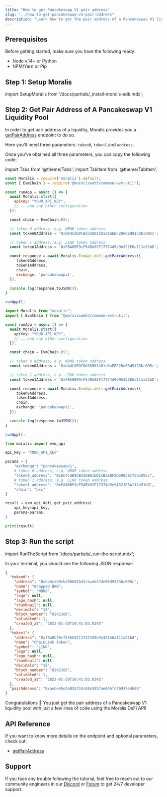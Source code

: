 ```yaml
---
title: "How to get Pancakeswap V1 pair address"
slug: "../how-to-get-pancakeswap-v1-pair-address"
description: "Learn how to get the pair address of a Pancakeswap V1 liquidity pool using Moralis DeFi API."
---
```

## Prerequisites

Before getting started, make sure you have the following ready:

- Node v.14+ or Python
- NPM/Yarn or Pip

## Step 1: Setup Moralis

import SetupMoralis from '/docs/partials/_install-moralis-sdk.mdx';

<SetupMoralis node="moralis @moralisweb3/common-evm-util" python="moralis" />

## Step 2: Get Pair Address of A Pancakeswap V1 Liquidity Pool

In order to get pair address of a liquidity, Moralis provides you a [getPairAddress](https://docs.moralis.io/reference/getpairaddress) endpoint to do so.

Here you'll need three parameters: `token0`, `token1` and `address`.

Once you've obtained all three parameters, you can copy the following code:

import Tabs from '@theme/Tabs';
import TabItem from '@theme/TabItem';

<Tabs groupId="programming-language">
  <TabItem value="javascript" label="index.js (JavaScript)" default>

```javascript index.js
const Moralis = require('moralis').default;
const { EvmChain } = require('@moralisweb3/common-evm-util');

const runApp = async () => {
  await Moralis.start({
    apiKey: "YOUR_API_KEY",
    // ...and any other configuration
  });

  const chain = EvmChain.BSC;

  // token 0 address, e.g. WBNB token address
  const token0Address = '0xbb4CdB9CBd36B01bD1cBaEBF2De08d9173bc095c';

  // token 1 address, e.g. LINK token address
  const token1Address = '0xF8A0BF9cF54Bb92F17374d9e9A321E6a111a51bD';

  const response = await Moralis.EvmApi.defi.getPairAddress({
     token0Address,
     token1Address,
     chain,
     exchange: 'pancakeswapv1',
  });

  console.log(response.toJSON());
}

runApp();
```

</TabItem>
<TabItem value="typescript" label="index.ts (TypeScript)">

```typescript index.ts
import Moralis from "moralis";
import { EvmChain } from "@moralisweb3/common-evm-util";

const runApp = async () => {
  await Moralis.start({
    apiKey: "YOUR_API_KEY",
    // ...and any other configuration
  });

  const chain = EvmChain.BSC;

  // token 0 address, e.g. WBNB token address
  const token0Address = '0xbb4CdB9CBd36B01bD1cBaEBF2De08d9173bc095c';

  // token 1 address, e.g. LINK token address
  const token1Address = '0xF8A0BF9cF54Bb92F17374d9e9A321E6a111a51bD';

  const response = await Moralis.EvmApi.defi.getPairAddress({
     token0Address,
     token1Address,
     chain,
     exchange: 'pancakeswapv1',
  });

  console.log(response.toJSON());
}

runApp();
```

</TabItem>
<TabItem value="python" label="index.py (Python)">

```python index.py
from moralis import evm_api

api_key = "YOUR_API_KEY"

params = {
    "exchange": "pancakeswapv1",
    # token 0 address, e.g. WBNB token address
    "token0_address": "0xbb4CdB9CBd36B01bD1cBaEBF2De08d9173bc095c", 
    # token 1 address, e.g. LINK token address
    "token1_address": "0xF8A0BF9cF54Bb92F17374d9e9A321E6a111a51bD", 
    "chain": "bsc"
}

result = evm_api.defi.get_pair_address(
    api_key=api_key,
    params=params,
)

print(result)
```

</TabItem>
</Tabs>

## Step 3: Run the script

import RunTheScript from '/docs/partials/_run-the-script.mdx';

<RunTheScript />

In your terminal, you should see the following JSON response:

```json
{
  "token0": {
    "address": "0xbb4cdb9cbd36b01bd1cbaebf2de08d9173bc095c",
    "name": "Wrapped BNB",
    "symbol": "WBNB",
    "logo": null,
    "logo_hash": null,
    "thumbnail": null,
    "decimals": "18",
    "block_number": "8242108",
    "validated": 1,
    "created_at": "2022-01-20T10:41:03.034Z"
  },
  "token1": {
    "address": "0xf8a0bf9cf54bb92f17374d9e9a321e6a111a51bd",
    "name": "ChainLink Token",
    "symbol": "LINK",
    "logo": null,
    "logo_hash": null,
    "thumbnail": null,
    "decimals": "18",
    "block_number": "8242108",
    "validated": 1,
    "created_at": "2022-01-20T10:41:03.034Z"
  },
  "pairAddress": "0xaebe45e3a03b734c68e5557ae04bfc76917b4686"
}
```

Congratulations 🥳 You just get the pair address of a Pancakeswap V1 liquidity pool with just a few lines of code using the Moralis DeFi API!

## API Reference

If you want to know more details on the endpoint and optional parameters, check out:

- [getPairAddress](https://docs.moralis.io/reference/getpairaddress)

## Support

If you face any trouble following the tutorial, feel free to reach out to our community engineers in our [Discord](https://moralis.io/discord) or [Forum](https://forum.moralis.io) to get 24/7 developer support.